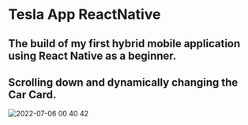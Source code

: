 # Tesla App ReactNative

The build of my first hybrid mobile application using React Native as a beginner.
----------------------------------------------------------------------------------
Scrolling down and dynamically changing the Car Card.
----------------------------------------------------------------------------------

![2022-07-06 00 40 42](https://user-images.githubusercontent.com/16020290/177470262-5e10906f-842e-4787-83d9-8b5cb49fb5c4.gif)
